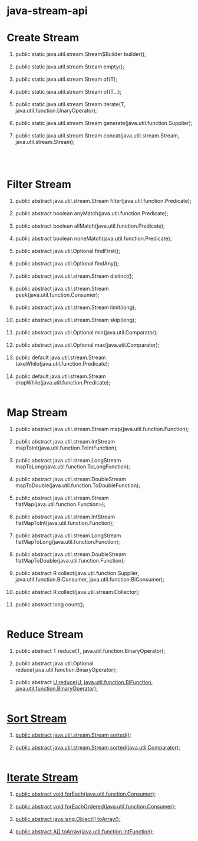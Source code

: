 # java-stream-api
<h1>Create Stream</h1>
<ol>
	<li> public static <T> java.util.stream.Stream$Builder<T> builder(); <br><br></li>
  <li> public static <T> java.util.stream.Stream<T> empty(); <br><br></li>
  <li> public static <T> java.util.stream.Stream<T> of(T); <br><br></li>
  <li> public static <T> java.util.stream.Stream<T> of(T...); <br><br></li>
  <li> public static <T> java.util.stream.Stream<T> iterate(T, java.util.function.UnaryOperator<T>); <br><br></li>
  <li> public static <T> java.util.stream.Stream<T> generate(java.util.function.Supplier<T>); <br><br></li>
  <li> public static <T> java.util.stream.Stream<T> concat(java.util.stream.Stream<? extends T>, java.util.stream.Stream<? extends T>); <br><br><br><br></li>
  </ol>
  
  <h1>Filter Stream</h1>
  
  <ol>
	<li> public abstract java.util.stream.Stream<T> filter(java.util.function.Predicate<? super T>); <br><br></li>
	<li> public abstract boolean anyMatch(java.util.function.Predicate<? super T>); <br><br></li>
	<li> public abstract boolean allMatch(java.util.function.Predicate<? super T>); <br><br></li>
	<li> public abstract boolean noneMatch(java.util.function.Predicate<? super T>); <br><br></li>
	<li> public abstract java.util.Optional<T> findFirst(); <br><br></li>
	<li> public abstract java.util.Optional<T> findAny(); <br><br></li>
	<li> public abstract java.util.stream.Stream<T> distinct(); <br><br></li>
	<li> public abstract java.util.stream.Stream<T> peek(java.util.function.Consumer<? super T>); <br><br></li>
	<li> public abstract java.util.stream.Stream<T> limit(long); <br><br></li>
	<li> public abstract java.util.stream.Stream<T> skip(long); <br><br></li>
	<li> public abstract java.util.Optional<T> min(java.util.Comparator<? super T>); <br><br></li>
	<li> public abstract java.util.Optional<T> max(java.util.Comparator<? super T>); <br><br></li>
	<li>public default java.util.stream.Stream<T> takeWhile(java.util.function.Predicate<? super T>);<br><br></li>
	<li>public default java.util.stream.Stream<T> dropWhile(java.util.function.Predicate<? super T>);<br><br></li>
  </ol>

<h1>Map Stream</h1>
<ol>
  <li> public abstract <R> java.util.stream.Stream<R> map(java.util.function.Function<? super T, ? extends R>); <br><br></li>
  <li> public abstract java.util.stream.IntStream mapToInt(java.util.function.ToIntFunction<? super T>); <br><br></li>
  <li> public abstract java.util.stream.LongStream mapToLong(java.util.function.ToLongFunction<? super T>); <br><br></li>
  <li> public abstract java.util.stream.DoubleStream mapToDouble(java.util.function.ToDoubleFunction<? super T>); <br><br></li>
  <li> public abstract <R> java.util.stream.Stream<R> flatMap(java.util.function.Function<? super T, ? extends java.util.stream.Stream<? extends R>>); <br><br></li>
  <li> public abstract java.util.stream.IntStream flatMapToInt(java.util.function.Function<? super T, ? extends java.util.stream.IntStream>); <br><br></li>
  <li> public abstract java.util.stream.LongStream flatMapToLong(java.util.function.Function<? super T, ? extends java.util.stream.LongStream>); <br><br></li>
  <li> public abstract java.util.stream.DoubleStream flatMapToDouble(java.util.function.Function<? super T, ? extends java.util.stream.DoubleStream>); <br><br></li>
  
  <li> public abstract <R> R collect(java.util.function.Supplier<R>, java.util.function.BiConsumer<R, ? super T>, java.util.function.BiConsumer<R, R>); <br><br></li>
  <li> public abstract <R, A> R collect(java.util.stream.Collector<? super T, A, R>); <br><br></li>
  
  <li> public abstract long count(); <br><br></li>
</ol>

<h1>Reduce Stream</h1>
<ol>
	<li> public abstract T reduce(T, java.util.function.BinaryOperator<T>); <br><br></li>
  <li> public abstract java.util.Optional<T> reduce(java.util.function.BinaryOperator<T>); <br><br></li>
  <li> public abstract <U> U reduce(U, java.util.function.BiFunction<U, ? super T, U>, java.util.function.BinaryOperator<U>); <br><br></li>
</ol>

<h1>Sort Stream</h1>
<ol>
	<li> public abstract java.util.stream.Stream<T> sorted(); <br><br></li>
  <li> public abstract java.util.stream.Stream<T> sorted(java.util.Comparator<? super T>); <br><br></li>
</ol>

<h1>Iterate Stream</h1>
<ol>
	<li> public abstract void forEach(java.util.function.Consumer<? super T>); <br><br></li>
  <li> public abstract void forEachOrdered(java.util.function.Consumer<? super T>); <br><br></li>
  <li> public abstract java.lang.Object[] toArray(); <br><br></li>
  <li> public abstract <A> A[] toArray(java.util.function.IntFunction<A[]>); <br><br></li>
</ol>